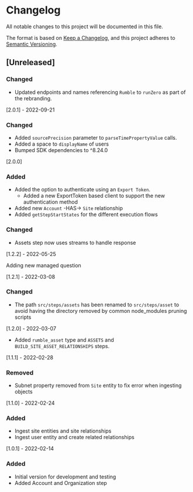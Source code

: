 # Changelog

All notable changes to this project will be documented in this file.

The format is based on [Keep a Changelog](https://keepachangelog.com/en/1.0.0/),
and this project adheres to
[Semantic Versioning](https://semver.org/spec/v2.0.0.html).

## [Unreleased]

### Changed

- Updated endpoints and names referencing `Rumble` to `runZero` as part of the
  rebranding.

[2.0.1] - 2022-09-21

### Changed

- Added `sourcePrecision` parameter to `parseTimePropertyValue` calls.
- Added a space to `displayName` of users
- Bumped SDK dependencies to ^8.24.0

[2.0.0]

### Added

- Added the option to authenticate using an `Export Token`.
  - Added a new ExportToken based client to support the new authentication
    method
- Added new `Account` -HAS-> `Site` relationship
- Added `getStepStartStates` for the different execution flows

### Changed

- Assets step now uses streams to handle response

[1.2.2] - 2022-05-25

Adding new managed question

[1.2.1] - 2022-03-08

### Changed

- The path `src/steps/assets` has been renamed to `src/steps/asset` to avoid
  having the directory removed by common node_modules pruning scripts

[1.2.0] - 2022-03-07

- Added `rumble_asset` type and `ASSETS` and `BUILD_SITE_ASSET_RELATIONSHIPS`
  steps.

[1.1.1] - 2022-02-28

### Removed

- Subnet property removed from `Site` entity to fix error when ingesting objects

[1.1.0] - 2022-02-24

### Added

- Ingest site entities and site relationships
- Ingest user entity and create related relationships

[1.0.1] - 2022-02-14

### Added

- Initial version for development and testing
- Added Account and Organization step
